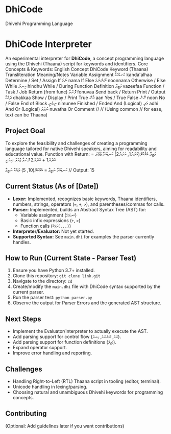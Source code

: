 # DhiCode
Dhivehi Programming Language
# DhiCode Interpreter

An experimental interpreter for **DhiCode**, a concept programming language using the Dhivehi (Thaana) script for keywords and identifiers.
Core Concepts & Keywords:
English Concept	DhiCode Keyword (Thaana)	Transliteration	Meaning/Notes
Variable Assignment	ކަނޑައަޅާ	kanda'alhaa	Determine / Set / Assign
If	ނަމަ	nama	If
Else	ނޫންނަމަ	noonnama	Otherwise / Else
While	ހިނދު	hindhu	While / During
Function Definition	ވަޒީފާ	vazeefaa	Function / Task / Job
Return (from func)	ފޮނުވާ	fonuvaa	Send back / Return
Print / Output	ދައްކާ	dhakkaa	Show / Display / Print
True	އާން	aan	Yes / True
False	ނޫން	noon	No / False
End of Block	ނިމުނީ	nimunee	Finished / Ended
And (Logical)	އަދި	adhi	And
Or (Logical)	ނުވަތަ	nuvatha	Or
Comment	//	//	(Using common // for ease, text can be Thaana)

## Project Goal

To explore the feasibility and challenges of creating a programming language tailored for native Dhivehi speakers, aiming for readability and educational value.
Function with Return:
ވަޒީފާ އެއްކުރޭ(އަދަދު1, އަދަދު2)
    ކަނޑައަޅާ ޖުމްލަ = އަދަދު1 + އަދަދު2
    ފޮނުވާ ޖުމްލަ
ނިމުނީ

ކަނޑައަޅާ ނަތީޖާ = އެއްކުރޭ(10, 5)
ދައްކާ ނަތީޖާ // Output: 15

## Current Status (As of [Date])

*   **Lexer:** Implemented, recognizes basic keywords, Thaana identifiers, numbers, strings, operators (`=`, `+`, `>`), and parentheses/commas for calls.
*   **Parser:** Implemented, builds an Abstract Syntax Tree (AST) for:
    *   Variable assignment (`ކަނޑައަޅާ`)
    *   Basic infix expressions (`+`, `>`)
    *   Function calls (`ދައްކާ(...)`)
*   **Interpreter/Evaluator:** Not yet started.
*   **Supported Syntax:** See `main.dhi` for examples the parser currently handles.

## How to Run (Current State - Parser Test)

1.  Ensure you have Python 3.7+ installed.
2.  Clone this repository: `git clone link.git`
3.  Navigate to the directory: `cd `
4.  Create/modify the `main.dhi` file with DhiCode syntax supported by the current parser.
5.  Run the parser test: `python parser.py`
6.  Observe the output for Parser Errors and the generated AST structure.

## Next Steps

*   Implement the Evaluator/Interpreter to actually execute the AST.
*   Add parsing support for control flow (`ނަމަ`, `ނޫންނަމަ`, `ހިނދު`).
*   Add parsing support for function definitions (`ވަޒީފާ`).
*   Expand operator support.
*   Improve error handling and reporting.

## Challenges

*   Handling Right-to-Left (RTL) Thaana script in tooling (editor, terminal).
*   Unicode handling in lexing/parsing.
*   Choosing natural and unambiguous Dhivehi keywords for programming concepts.

## Contributing

(Optional: Add guidelines later if you want contributions)
